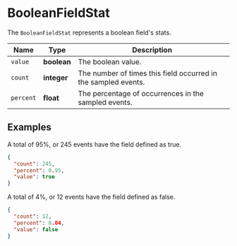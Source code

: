 # BooleanFieldStat

The `BooleanFieldStat` represents a boolean field's stats.

__Name__ | __Type__ | __Description__
--- | --- | --- | 
`value` | __boolean__ | The boolean value.
`count` | __integer__ | The number of times this field occurred in the sampled events.
`percent` | __float__ | The percentage of occurrences in the sampled events.

## Examples

A total of 95%, or 245 events have the field defined as true.

```json
{
  "count": 245,
  "percent": 0.95,
  "value": true
}
```

A total of 4%, or 12 events have the field defined as false.

```json
{
  "count": 12,
  "percent": 0.04,
  "value": false
}
```

